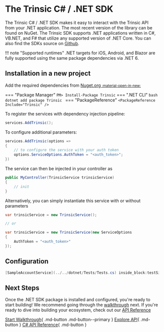 # The Trinsic C# / .NET SDK
The Trinsic C# / .NET SDK makes it easy to interact with the Trinsic API from your .NET application. The most recent version of the library can be found on NuGet. The Trinsic SDK supports .NET applications written in C#, VB.NET, and F# that utilize any supported version of .NET Core. You can also find the SDKs source on [Github](https://github.com/trinsic-id/sdk/dotnet).


!!! note "Supported runtimes"
    .NET targets for iOS, Android, and Blazor are fully supported using the same package dependencies via .NET 6.

## Installation in a new project

Add the required dependencies from [Nuget.org <small>:material-open-in-new:</small>](https://www.nuget.org/packages/Trinsic)

=== "Package Manager"
    ```
    PM> Install-Package Trinsic
    ```
=== ".NET CLI"
    ```bash
    dotnet add package Trinsic
    ```
=== "PackageReference"
    ```
    <PackageReference Include="Trinsic" />
    ```

To register the services with dependency injection pipeline:

```cs
services.AddTrinsic();
```

To configure additional parameters:

```cs
services.AddTrinsic(options =>
{
    // to configure the service with your auth token
    options.ServiceOptions.AuthToken = "<auth_token>";
})
```

The service can then be injected in your controller as

```cs
public MyController(TrinsicService trinsicService)
{
    // init
}
```

Alternatively, you can simply instantiate this service with or without parameters

```cs
var trinsicService = new TrinsicService();

// or

var trinsicService = new TrinsicService(new ServiceOptions
{
    AuthToken = "<auth_token>"
});
```

## Configuration

<!--codeinclude-->
```csharp
[SampleAccountService](../../dotnet/Tests/Tests.cs) inside_block:testSignInAndGetInfo
```
<!--/codeinclude-->

## Next Steps

Once the .NET SDK package is installed and configured, you're ready to start building! We recommend going through the [walkthrough](../walkthroughs/vaccination.md) next. If you're ready to dive into building your ecosystem, check out our [API Reference](../reference/index.md)

[Start Walkthrough](../walkthroughs/vaccination.md){ .md-button .md-button--primary } [Explore API](../reference/index.md){ .md-button } [C# API Reference](../reference/index.md){ .md-button }

